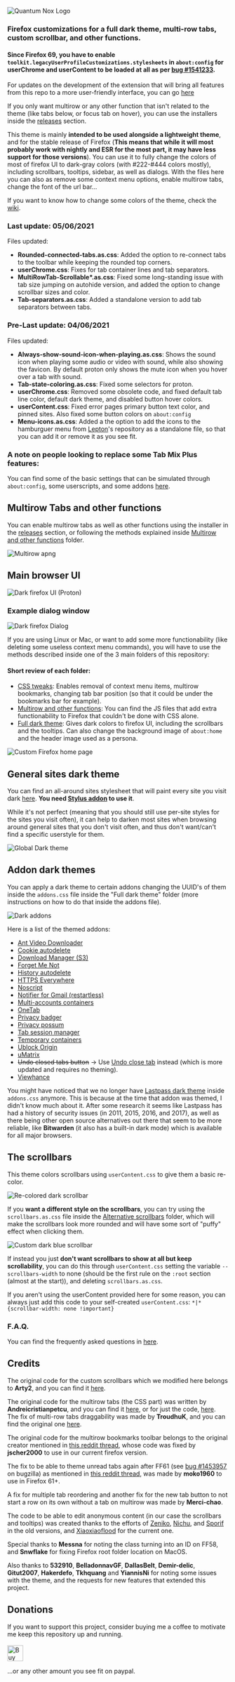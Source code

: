 ![Quantum Nox Logo](https://i.imgur.com/F7qziom.png)

### Firefox customizations for a full dark theme, multi-row tabs, custom scrollbar, and other functions.

#### Since Firefox 69, you have to enable `toolkit.legacyUserProfileCustomizations.stylesheets` in `about:config` for userChrome and userContent to be loaded at all as per [bug #1541233](https://bugzilla.mozilla.org/show_bug.cgi?id=1541233#c35).

For updates on the development of the extension that will bring all features from this repo to a more user-friendly interface, you can go [here](https://ko-fi.com/Blog/Post/Extension-development-D1D7221P5)

If you only want multirow or any other function that isn't related to the theme (like tabs below, or focus tab on hover), you can use the installers inside the [releases](https://github.com/Izheil/Quantum-Nox-Firefox-Dark-Full-Theme/releases) section.

This theme is mainly **intended to be used alongside a lightweight theme**, and for the stable release of Firefox (**This means that while it will most probably work with nightly and ESR for the most part, it may have less support for those versions**).
You can use it to fully change the colors of most of firefox UI to dark-gray colors (with #222-#444 colors mostly), including scrollbars, tooltips, sidebar, as well as dialogs. With the files here you can also as remove some context menu options, enable multirow tabs, change the font of the url bar...

If you want to know how to change some colors of the theme, check the [wiki](https://github.com/Izheil/Quantum-Nox-Firefox-Dark-Full-Theme/wiki/Editting-CSS-files).

### Last update: 05/06/2021

Files updated:

* __Rounded-connected-tabs.as.css__: Added the option to re-connect tabs to the toolbar while keeping the rounded top corners.
* __userChrome.css__: Fixes for tab container lines and tab separators.
* __MultiRowTab-Scrollable*.as.css__: Fixed some long-standing issue with tab size jumping on autohide version, and added the option to change scrollbar sizes and color.
* __Tab-separators.as.css__: Added a standalone version to add tab separators between tabs.

### Pre-Last update: 04/06/2021

Files updated:

* __Always-show-sound-icon-when-playing.as.css__: Shows the sound icon when playing some audio or video with sound, while also showing the favicon. By default proton only shows the mute icon when you hover over a tab with sound.
* __Tab-state-coloring.as.css__: Fixed some selectors for proton.
* __userChrome.css__: Removed some obsolete code, and fixed default tab line color, default dark theme, and disabled button hover colors.
* __userContent.css__: Fixed error pages primary button text color, and pinned sites. Also fixed some button colors on `about:config`
* __Menu-icons.as.css__: Added a the option to add the icons to the hamburguer menu from [Lepton](https://github.com/black7375/Firefox-UI-Fix)'s repository as a standalone file, so that you can add it or remove it as you see fit.


### A note on people looking to replace some Tab Mix Plus features:
You can find some of the basic settings that can be simulated through `about:config`, some userscripts, and some addons [here](https://github.com/Izheil/Quantum-Nox-Firefox-Dark-Full-Theme/wiki/Useful-about:config-settings#some-tab-mix-plus-features).

## Multirow Tabs and other functions
You can enable multirow tabs as well as other functions using the installer in the [releases](https://github.com/Izheil/Quantum-Nox-Firefox-Dark-Full-Theme/releases) section, or following the methods explained inside [Multirow and other functions](https://github.com/Izheil/Quantum-Nox-Firefox-Dark-Full-Theme/tree/master/Multirow%20and%20other%20functions) folder.

![Multirow apng](https://i.imgur.com/2YUO9vq.png)

## Main browser UI

![Dark firefox UI (Proton)](https://i.imgur.com/vOHJn1D.png)

### Example dialog window
![Dark firefox Dialog](https://i.imgur.com/q8MhDSX.png)

If you are using Linux or Mac, or want to add some more functionability (like deleting some useless context menu commands), you will have to use the methods described inside one of the 3 main folders of this repository:

#### Short review of each folder:

* [CSS tweaks](https://github.com/Izheil/Quantum-Nox-Firefox-Dark-Full-Theme/tree/master/CSS%20tweaks): Enables removal of context menu items, multirow bookmarks, changing tab bar position (so that it could be under the bookmarks bar for example).
* [Multirow and other functions](https://github.com/Izheil/Quantum-Nox-Firefox-Dark-Full-Theme/tree/master/Multirow%20and%20other%20functions): You can find the JS files that add extra functionability to Firefox that couldn't be done with CSS alone.
* [Full dark theme](https://github.com/Izheil/Quantum-Nox-Firefox-Dark-Full-Theme/tree/master/Full%20dark%20theme): Gives dark colors to firefox UI, including the scrollbars and the tooltips. Can also change the background image of `about:home` and the header image used as a persona.

![Custom Firefox home page](https://i.imgur.com/MliH06s.png)


## General sites dark theme
You can find an all-around sites stylesheet that will paint every site you visit dark [here](https://github.com/Izheil/Dark-userstyles/tree/master/Global%20dark%20userstyle). **You need [Stylus addon](https://addons.mozilla.org/es/firefox/addon/styl-us/) to use it**.

While it's not perfect (meaning that you should still use per-site styles for the sites you visit often), it can help to darken most sites when browsing around general sites that you don't visit often, and thus don't want/can't find a specific userstyle for them.

![Global Dark theme](https://i.imgur.com/mbeHNQp.png)

## Addon dark themes
You can apply a dark theme to certain addons changing the UUID's of them inside the `addons.css` file inside the "Full dark theme" folder (more instructions on how to do that inside the addons file).

![Dark addons](https://i.imgur.com/t1Nf65V.png)

Here is a list of the themed addons:
* [Ant Video Downloader](https://addons.mozilla.org/en-US/firefox/addon/video-downloader-player/)
* [Cookie autodelete](https://addons.mozilla.org/en-US/firefox/addon/cookie-autodelete/)
* [Download Manager (S3)](https://addons.mozilla.org/en-US/firefox/addon/s3download-statusbar/)
* [Forget Me Not](https://addons.mozilla.org/en-US/firefox/addon/forget_me_not/)
* [History autodelete](https://addons.mozilla.org/en-US/firefox/addon/history-autodelete/)
* [HTTPS Everywhere](https://addons.mozilla.org/en-US/firefox/addon/https-everywhere/)
* [Noscript](https://addons.mozilla.org/en-US/firefox/addon/noscript/)
* [Notifier for Gmail (restartless)](https://addons.mozilla.org/en-US/firefox/addon/gmail-notifier-restartless/)
* [Multi-accounts containers](https://addons.mozilla.org/en-US/firefox/addon/multi-account-containers/)
* [OneTab](https://addons.mozilla.org/en-US/firefox/addon/onetab/)
* [Privacy badger](https://addons.mozilla.org/en-US/firefox/addon/privacy-badger17/)
* [Privacy possum](https://addons.mozilla.org/en-US/firefox/addon/privacy-possum/)
* [Tab session manager](https://addons.mozilla.org/en-US/firefox/addon/tab-session-manager/)
* [Temporary containers](https://addons.mozilla.org/en-US/firefox/addon/temporary-containers/)
* [Ublock Origin](https://addons.mozilla.org/en-US/firefox/addon/ublock-origin/)
* [uMatrix](https://addons.mozilla.org/en-US/firefox/addon/umatrix/)
* ~~Undo closed tabs button~~ -> Use [Undo close tab](https://addons.mozilla.org/en-US/firefox/addon/undoclosetabbutton/) instead (which is more updated and requires no theming).
* [Viewhance](https://addons.mozilla.org/en-US/firefox/addon/viewhance/)


You might have noticed that we no longer have [Lastpass dark theme](https://gist.github.com/Izheil/49db523ee66d88995401bb6844605763) inside `addons.css` anymore. This is because at the time that addon was themed, I didn't know much about it. After some research it seems like Lastpass has had a history of security issues (in 2011, 2015, 2016, and 2017), as well as there being other open source alternatives out there that seem to be more reliable, like **Bitwarden** (it also has a built-in dark mode) which is available for all major browsers.

## The scrollbars

This theme colors scrollbars using `userContent.css` to give them a basic re-color.

![Re-colored dark scrollbar](https://i.imgur.com/hqwoq9n.png)

If you **want a different style on the scrollbars**, you can try using the `scrollbars.as.css` file inside the [Alternative scrollbars](https://github.com/Izheil/Quantum-Nox-Firefox-Dark-Full-Theme/tree/master/Full%20dark%20theme/Alternative%20scrollbars%20%26%20tooltips/Alternative%20scrollbars) folder, which will make the scrollbars look more rounded and will have some sort of "puffy" effect when clicking them.

![Custom dark blue scrollbar](https://i.imgur.com/sOHN1ds.gif)

If instead you just **don't want scrollbars to show at all but keep scrollability**, you can do this through `userContent.css` setting the variable `--scrollbars-width` to none (should be the first rule on the `:root` section (almost at the start)), and deleting `scrollbars.as.css`.

If you aren't using the userContent provided here for some reason, you can always just add this code to your self-created `userContent.css`:
`*|* {scrollbar-width: none !important}`

### F.A.Q.
You can find the frequently asked questions in [here](https://github.com/Izheil/Quantum-Nox-Firefox-Dark-Full-Theme/wiki/Frequently-Asked-Questions).

## Credits
The original code for the custom scrollbars which we modified here belongs to **Arty2**, and you can find it [here](https://gist.github.com/Arty2/fdf19aea2c601032410516f059d58eb1).

The original code for the multirow tabs (the CSS part) was written by **Andreicristianpetcu**, and you can find it [here](https://discourse.mozilla.org/t/tabs-in-two-or-more-rows-like-tabmixpro-in-quantum/21657/2), or for just the code, [here](https://github.com/andreicristianpetcu/UserChrome-Tweaks/blob/09fa38a304af88b685f4086bc8ea9997dd7db0fd/tabs/multi_row_tabs_firefox_v57.css). The fix of multi-row tabs draggability was made by **TroudhuK**, and you can find the original one [here](https://github.com/TroudhuK/userChrome.js/blob/patch-1/Firefox-57/Mehrzeilige-Tableiste/MultiRowTabLiteforFx.uc.js).

The original code for the multirow bookmarks toolbar belongs to the original creator mentioned in [this reddit thread](https://www.reddit.com/r/firefox/comments/75wya9/multiple_row_bookmark_toolbar_for_firefox_5758/), whose code was fixed by **jscher2000** to use in our current firefox version.

The fix to be able to theme unread tabs again after FF61 (see [bug #1453957](https://bugzilla.mozilla.org/show_bug.cgi?format=default&id=1453957) on bugzilla) as mentioned in [this reddit thread](https://www.reddit.com/r/FirefoxCSS/comments/8yruy8/tabbrowsertabunread_backgroundimage/), was made by **moko1960** to use in Firefox 61+.

A fix for multiple tab reordering and another fix for the new tab button to not start a row on its own without a tab on multirow was made by **Merci-chao**.

The code to be able to edit anonymous content (in our case the scrollbars and tooltips) was created thanks to the efforts of [Zeniko](http://mozilla.zeniko.ch/userchrome.js.html), [Nichu](https://github.com/nuchi/firefox-quantum-userchromejs), and [Sporif](https://github.com/Sporif/firefox-quantum-userchromejs) in the old versions, and [Xiaoxiaoflood](https://github.com/xiaoxiaoflood/firefox-scripts) for the current one.

Special thanks to **Messna** for noting the class turning into an ID on FF58, and **Snwflake** for fixing Firefox root folder location on MacOS.

Also thanks to **532910**, **BelladonnavGF**, **DallasBelt**, **Demir-delic**, **Gitut2007**, **Hakerdefo**, **Tkhquang** and **YiannisNi** for noting some issues with the theme, and the requests for new features that extended this project.

## Donations
If you want to support this project, consider buying me a coffee to motivate me keep this repository up and running.
​<br><br>
<a href="https://ko-fi.com/K3K4TQ97" target="_blank"><img height="36" style="border:0px;height:36px;" src="https://az743702.vo.msecnd.net/cdn/kofi2.png?v=2" border="0" alt="Buy Me a Coffee at ko-fi.com" /></a>

...or any other amount you see fit on paypal.

<a href="https://www.paypal.com/cgi-bin/webscr?cmd=_s-xclick&hosted_button_id=BMUFYBSRA7ENL&source=url"><img alt="" border="0" src="https://www.paypalobjects.com/webstatic/mktg/logo/pp_cc_mark_74x46.jpg"/></a>
